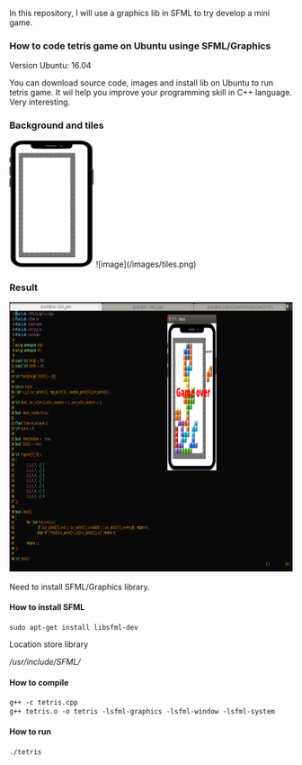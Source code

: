 In this repository, I will use a graphics lib in SFML to try develop a mini game. 

### How to code **tetris** game on Ubuntu usinge SFML/Graphics

Version Ubuntu: 16.04

You can download source code, images and install lib on Ubuntu to run tetris game. It wil help you improve your programming skill in C++ language. Very interesting.  

### Background and tiles

<img src="/images/background.png"  width= "150" height = "225">
![image](/images/tiles.png)

### Result

<img src ="/images/Infor.png"  width ="720" height ="480">

Need to install  SFML/Graphics library.

#### How to install SFML
```
sudo apt-get install libsfml-dev
```

Location store library


*/usr/include/SFML/*


#### How to compile
```
g++ -c tetris.cpp
g++ tetris.o -o tetris -lsfml-graphics -lsfml-window -lsfml-system
```

#### How to run
```
./tetris
```

